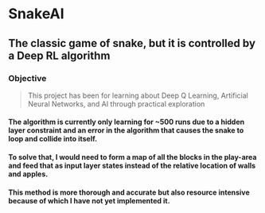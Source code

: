 # SnakeAI
## The classic game of snake, but it is controlled by a Deep RL algorithm

### Objective
> This project has been for learning about Deep Q Learning, Artificial Neural Networks, and AI through practical exploration

#### The algorithm is currently only learning for ~500 runs due to a hidden layer constraint and an error in the algorithm that causes the snake to loop and collide into itself. 
#### To solve that, I would need to form a map of all the blocks in the play-area and feed that as input layer states instead of the relative location of walls and apples. 
#### This method is more thorough and accurate but also resource intensive because of which I have not yet implemented it.
